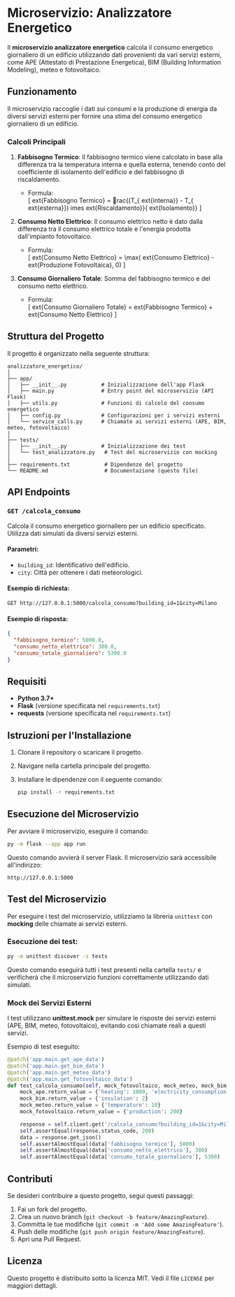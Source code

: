 
# Microservizio: Analizzatore Energetico

Il **microservizio analizzatore energetico** calcola il consumo energetico giornaliero di un edificio utilizzando dati provenienti da vari servizi esterni, come APE (Attestato di Prestazione Energetica), BIM (Building Information Modeling), meteo e fotovoltaico.

## Funzionamento

Il microservizio raccoglie i dati sui consumi e la produzione di energia da diversi servizi esterni per fornire una stima del consumo energetico giornaliero di un edificio.

### Calcoli Principali

1. **Fabbisogno Termico**: Il fabbisogno termico viene calcolato in base alla differenza tra la temperatura interna e quella esterna, tenendo conto del coefficiente di isolamento dell'edificio e del fabbisogno di riscaldamento.
   
   - Formula:
     \
     \[
     	ext{Fabbisogno Termico} = rac{(T_{	ext{interna}} - T_{	ext{esterna}}) 	imes 	ext{Riscaldamento}}{	ext{Isolamento}}
     \]
   
2. **Consumo Netto Elettrico**: Il consumo elettrico netto è dato dalla differenza tra il consumo elettrico totale e l'energia prodotta dall'impianto fotovoltaico.
   
   - Formula:
     \
     \[
     	ext{Consumo Netto Elettrico} = \max(	ext{Consumo Elettrico} - 	ext{Produzione Fotovoltaica}, 0)
     \]

3. **Consumo Giornaliero Totale**: Somma del fabbisogno termico e del consumo netto elettrico.
   
   - Formula:
     \
     \[
     	ext{Consumo Giornaliero Totale} = 	ext{Fabbisogno Termico} + 	ext{Consumo Netto Elettrico}
     \]

## Struttura del Progetto

Il progetto è organizzato nella seguente struttura:

```
analizzatore_energetico/
│
├── app/
│   ├── __init__.py           # Inizializzazione dell'app Flask
│   ├── main.py               # Entry point del microservizio (API Flask)
│   ├── utils.py              # Funzioni di calcolo del consumo energetico
│   ├── config.py             # Configurazioni per i servizi esterni
│   └── service_calls.py      # Chiamate ai servizi esterni (APE, BIM, meteo, fotovoltaico)
│
├── tests/
│   ├── __init__.py           # Inizializzazione dei test
│   └── test_analizzatore.py   # Test del microservizio con mocking
│
├── requirements.txt           # Dipendenze del progetto
└── README.md                  # Documentazione (questo file)
```

## API Endpoints

### `GET /calcola_consumo`

Calcola il consumo energetico giornaliero per un edificio specificato. Utilizza dati simulati da diversi servizi esterni.

#### Parametri:
- `building_id`: Identificativo dell'edificio.
- `city`: Città per ottenere i dati meteorologici.

#### Esempio di richiesta:
```
GET http://127.0.0.1:5000/calcola_consumo?building_id=1&city=Milano
```

#### Esempio di risposta:
```json
{
  "fabbisogno_termico": 5000.0,
  "consumo_netto_elettrico": 300.0,
  "consumo_totale_giornaliero": 5300.0
}
```

## Requisiti

- **Python 3.7+**
- **Flask** (versione specificata nel `requirements.txt`)
- **requests** (versione specificata nel `requirements.txt`)

## Istruzioni per l'Installazione

1. Clonare il repository o scaricare il progetto.
2. Navigare nella cartella principale del progetto.
3. Installare le dipendenze con il seguente comando:

   ```bash
   pip install -r requirements.txt
   ```

## Esecuzione del Microservizio

Per avviare il microservizio, eseguire il comando:

```bash
py -m flask --app app run
```

Questo comando avvierà il server Flask. Il microservizio sarà accessibile all'indirizzo:

```
http://127.0.0.1:5000
```

## Test del Microservizio

Per eseguire i test del microservizio, utilizziamo la libreria `unittest` con **mocking** delle chiamate ai servizi esterni.

### Esecuzione dei test:

```bash
py -m unittest discover -s tests
```

Questo comando eseguirà tutti i test presenti nella cartella `tests/` e verificherà che il microservizio funzioni correttamente utilizzando dati simulati.

### Mock dei Servizi Esterni

I test utilizzano **unittest.mock** per simulare le risposte dei servizi esterni (APE, BIM, meteo, fotovoltaico), evitando così chiamate reali a questi servizi.

Esempio di test eseguito:

```python
@patch('app.main.get_ape_data')
@patch('app.main.get_bim_data')
@patch('app.main.get_meteo_data')
@patch('app.main.get_fotovoltaico_data')
def test_calcola_consumo(self, mock_fotovoltaico, mock_meteo, mock_bim, mock_ape):
    mock_ape.return_value = {'heating': 1000, 'electricity_consumption': 500}
    mock_bim.return_value = {'insulation': 2}
    mock_meteo.return_value = {'temperature': 10}
    mock_fotovoltaico.return_value = {'production': 200}

    response = self.client.get('/calcola_consumo?building_id=1&city=Milano')
    self.assertEqual(response.status_code, 200)
    data = response.get_json()
    self.assertAlmostEqual(data['fabbisogno_termico'], 5000)
    self.assertAlmostEqual(data['consumo_netto_elettrico'], 300)
    self.assertAlmostEqual(data['consumo_totale_giornaliero'], 5300)
```

## Contributi

Se desideri contribuire a questo progetto, segui questi passaggi:

1. Fai un fork del progetto.
2. Crea un nuovo branch (`git checkout -b feature/AmazingFeature`).
3. Committa le tue modifiche (`git commit -m 'Add some AmazingFeature'`).
4. Push delle modifiche (`git push origin feature/AmazingFeature`).
5. Apri una Pull Request.

## Licenza

Questo progetto è distribuito sotto la licenza MIT. Vedi il file `LICENSE` per maggiori dettagli.
